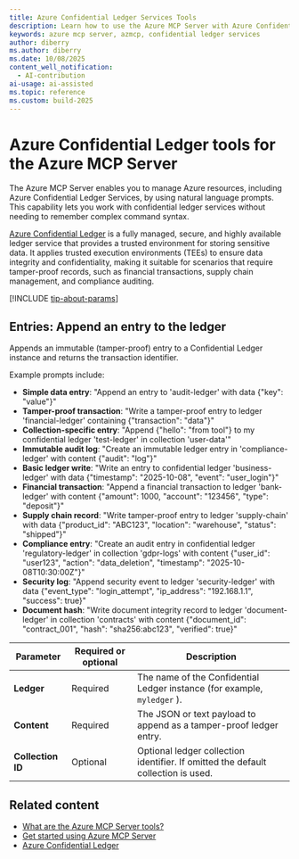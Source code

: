 ```yaml
---
title: Azure Confidential Ledger Services Tools
description: Learn how to use the Azure MCP Server with Azure Confidential Ledger Services.
keywords: azure mcp server, azmcp, confidential ledger services
author: diberry
ms.author: diberry
ms.date: 10/08/2025
content_well_notification: 
  - AI-contribution
ai-usage: ai-assisted
ms.topic: reference
ms.custom: build-2025
--- 
```


# Azure Confidential Ledger tools for the Azure MCP Server

The Azure MCP Server enables you to manage Azure resources, including Azure Confidential Ledger Services, by using natural language prompts. This capability lets you work with confidential ledger services without needing to remember complex command syntax.

[Azure Confidential Ledger](/azure/confidential-ledger) is a fully managed, secure, and highly available ledger service that provides a trusted environment for storing sensitive data. It applies trusted execution environments (TEEs) to ensure data integrity and confidentiality, making it suitable for scenarios that require tamper-proof records, such as financial transactions, supply chain management, and compliance auditing.

[!INCLUDE [tip-about-params](../includes/tools/parameter-consideration.md)]

## Entries: Append an entry to the ledger

<!-- `azmcp confidentialledger entries append` -->

Appends an immutable (tamper-proof) entry to a Confidential Ledger instance and returns the transaction identifier.

Example prompts include:

- **Simple data entry**: "Append an entry to 'audit-ledger' with data {"key": "value"}"
- **Tamper-proof transaction**: "Write a tamper-proof entry to ledger 'financial-ledger' containing {"transaction": "data"}"
- **Collection-specific entry**: "Append {"hello": "from tool"} to my confidential ledger 'test-ledger' in collection 'user-data'"
- **Immutable audit log**: "Create an immutable ledger entry in 'compliance-ledger' with content {"audit": "log"}"
- **Basic ledger write**: "Write an entry to confidential ledger 'business-ledger' with data {"timestamp": "2025-10-08", "event": "user_login"}"
- **Financial transaction**: "Append a financial transaction to ledger 'bank-ledger' with content {"amount": 1000, "account": "123456", "type": "deposit"}"
- **Supply chain record**: "Write tamper-proof entry to ledger 'supply-chain' with data {"product_id": "ABC123", "location": "warehouse", "status": "shipped"}"
- **Compliance entry**: "Create an audit entry in confidential ledger 'regulatory-ledger' in collection 'gdpr-logs' with content {"user_id": "user123", "action": "data_deletion", "timestamp": "2025-10-08T10:30:00Z"}"
- **Security log**: "Append security event to ledger 'security-ledger' with data {"event_type": "login_attempt", "ip_address": "192.168.1.1", "success": true}"
- **Document hash**: "Write document integrity record to ledger 'document-ledger' in collection 'contracts' with content {"document_id": "contract_001", "hash": "sha256:abc123", "verified": true}"

| Parameter |  Required or optional | Description |
|-----------------------|----------------------|-------------|
| **Ledger** |  Required | The name of the Confidential Ledger instance (for example, `myledger` ). |
| **Content** |  Required | The JSON or text payload to append as a tamper-proof ledger entry. |
| **Collection ID** |  Optional | Optional ledger collection identifier. If omitted the default collection is used. |

## Related content

- [What are the Azure MCP Server tools?](index.md)
- [Get started using Azure MCP Server](../get-started.md)
- [Azure Confidential Ledger](/azure/confidential-ledger)